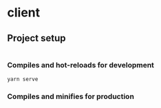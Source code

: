 # client

## Project setup
```
```

### Compiles and hot-reloads for development
```
yarn serve
```

### Compiles and minifies for production
```
